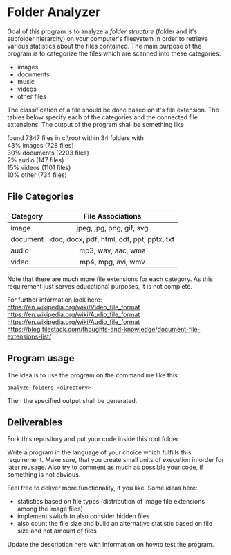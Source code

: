 # Folder Analyzer

Goal of this program is to analyze a *folder structure* (folder and it's subfolder hierarchy) on your computer's filesystem in order to retrieve various statistics about the files contained. The main purpose of the program is to categorize the files which are scanned into these categories:
- images
- documents
- music
- videos
- other files

The classification of a file should be done based on it's file extension. The tables below specify each of the categories and the connected file extensions. The output of the program shall be something like

found 7347 files in c:\root within 34 folders with  
43% images (728 files)  
30% documents (2203 files)  
2% audio (147 files)  
15% videos (1101 files)  
10% other (734 files)  

## File Categories

| Category | File Associations                         |
| ---------|:-----------------------------------------:|
| image    | jpeg, jpg, png, gif, svg                  |
| document | doc, docx, pdf, html, odt, ppt, pptx, txt |
| audio    | mp3, wav, aac, wma                        |
| video    | mp4, mpg, avi, wmv                        |

Note that there are much more file extensions for each category. As this requirement just serves educational purposes, it is not complete. 

For further information look here:\
https://en.wikipedia.org/wiki/Video_file_format  
https://en.wikipedia.org/wiki/Audio_file_format  
https://en.wikipedia.org/wiki/Audio_file_format    
https://blog.filestack.com/thoughts-and-knowledge/document-file-extensions-list/  

## Program usage

The idea is to use the program on the commandline like this:

```
analyze-folders <directory>
```
  
Then the specified output shall be generated.

## Deliverables

Fork this repository and put your code inside this root folder.

Write a program in the language of your choice which fulfills this requirement. Make sure, that you create small units of execution in order for later reusage. Also try to comment as much as possible your code, if something is not obvious.

Feel free to deliver more functionality, if you like. Some ideas here:
- statistics based on file types (distribution of image file extensions among the image files)
- implement switch to also consider hidden files
- also count the file size and build an alternative statistic based on file size and not amount of files

Update the description here with information on howto test the program.




